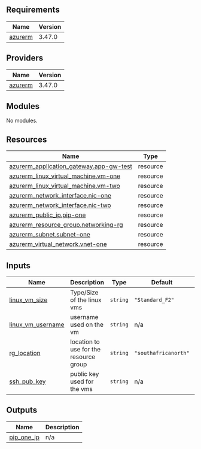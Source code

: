 <!-- BEGINNING OF PRE-COMMIT-TERRAFORM DOCS HOOK -->
## Requirements

| Name | Version |
|------|---------|
| <a name="requirement_azurerm"></a> [azurerm](#requirement\_azurerm) | 3.47.0 |

## Providers

| Name | Version |
|------|---------|
| <a name="provider_azurerm"></a> [azurerm](#provider\_azurerm) | 3.47.0 |

## Modules

No modules.

## Resources

| Name | Type |
|------|------|
| [azurerm_application_gateway.app-gw-test](https://registry.terraform.io/providers/hashicorp/azurerm/3.47.0/docs/resources/application_gateway) | resource |
| [azurerm_linux_virtual_machine.vm-one](https://registry.terraform.io/providers/hashicorp/azurerm/3.47.0/docs/resources/linux_virtual_machine) | resource |
| [azurerm_linux_virtual_machine.vm-two](https://registry.terraform.io/providers/hashicorp/azurerm/3.47.0/docs/resources/linux_virtual_machine) | resource |
| [azurerm_network_interface.nic-one](https://registry.terraform.io/providers/hashicorp/azurerm/3.47.0/docs/resources/network_interface) | resource |
| [azurerm_network_interface.nic-two](https://registry.terraform.io/providers/hashicorp/azurerm/3.47.0/docs/resources/network_interface) | resource |
| [azurerm_public_ip.pip-one](https://registry.terraform.io/providers/hashicorp/azurerm/3.47.0/docs/resources/public_ip) | resource |
| [azurerm_resource_group.networking-rg](https://registry.terraform.io/providers/hashicorp/azurerm/3.47.0/docs/resources/resource_group) | resource |
| [azurerm_subnet.subnet-one](https://registry.terraform.io/providers/hashicorp/azurerm/3.47.0/docs/resources/subnet) | resource |
| [azurerm_virtual_network.vnet-one](https://registry.terraform.io/providers/hashicorp/azurerm/3.47.0/docs/resources/virtual_network) | resource |

## Inputs

| Name | Description | Type | Default | Required |
|------|-------------|------|---------|:--------:|
| <a name="input_linux_vm_size"></a> [linux\_vm\_size](#input\_linux\_vm\_size) | Type/Size of the linux vms | `string` | `"Standard_F2"` | no |
| <a name="input_linux_vm_username"></a> [linux\_vm\_username](#input\_linux\_vm\_username) | username used on the vm | `string` | n/a | yes |
| <a name="input_rg_location"></a> [rg\_location](#input\_rg\_location) | location to use for the resource group | `string` | `"southafricanorth"` | no |
| <a name="input_ssh_pub_key"></a> [ssh\_pub\_key](#input\_ssh\_pub\_key) | public key used for the vms | `string` | n/a | yes |

## Outputs

| Name | Description |
|------|-------------|
| <a name="output_pip_one_ip"></a> [pip\_one\_ip](#output\_pip\_one\_ip) | n/a |
<!-- END OF PRE-COMMIT-TERRAFORM DOCS HOOK -->
